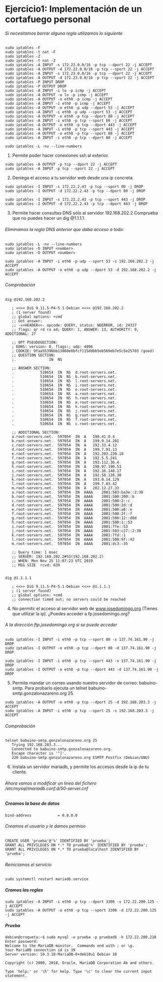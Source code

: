 # Ejercicio1: Implementación de un cortafuego personal

###### Si necesitamos borrar alguna regla utilizamos lo siguiente

~~~
sudo iptables -F
sudo iptables -t nat -F
sudo iptables -Z
sudo iptables -t nat -Z
sudo iptables -A INPUT -s 172.22.0.0/16 -p tcp --dport 22 -j ACCEPT
sudo iptables -A OUTPUT -d 172.22.0.0/16 -p tcp --sport 22 -j ACCEPT
sudo iptables -A INPUT -s 172.23.0.0/16 -p tcp --dport 22 -j ACCEPT
sudo iptables -A OUTPUT -d 172.23.0.0/16 -p tcp --sport 22 -j ACCEPT
sudo iptables -P INPUT DROP
sudo iptables -P OUTPUT DROP
sudo iptables -A INPUT -i lo -p icmp -j ACCEPT
sudo iptables -A OUTPUT -o lo -p icmp -j ACCEPT
sudo iptables -A OUTPUT -o eth0 -p icmp -j ACCEPT
sudo iptables -A INPUT -i eth0 -p icmp -j ACCEPT
sudo iptables -A OUTPUT -o eth0 -p udp --dport 53 -j ACCEPT
sudo iptables -A INPUT -i eth0 -p udp --sport 53 -j ACCEPT
sudo iptables -A OUTPUT -o eth0 -p tcp --dport 80 -j ACCEPT
sudo iptables -A INPUT -i eth0 -p tcp --sport 80 -j ACCEPT
sudo iptables -A OUTPUT -o eth0 -p tcp --dport 443 -j ACCEPT
sudo iptables -A INPUT -i eth0 -p tcp --sport 443 -j ACCEPT
sudo iptables -A OUTPUT -o eth0 -p tcp --sport 80 -j ACCEPT
sudo iptables -A INPUT -i eth0 -p tcp --dport 80 -j ACCEPT
~~~

~~~
sudo iptables -L -nv --line-numbers
~~~

1. Permite poder hacer conexiones ssh al exterior.

~~~
sudo iptables -A OUTPUT -p tcp --dport 22 -j ACCEPT
sudo iptables -A INPUT -p tcp --sport 22 -j ACCEPT
~~~

2. Deniega el acceso a tu servidor web desde una ip concreta.

~~~
sudo iptables -I INPUT -s 172.22.2.43 -p tcp --sport 80 -j DROP
sudo iptables -I OUTPUT -d 172.22.2.43 -p tcp --dport 80 -j DROP
~~~

~~~
sudo iptables -I INPUT -s 172.22.2.43 -p tcp --sport 443 -j DROP
sudo iptables -I OUTPUT -d 172.22.2.43 -p tcp --dport 443 -j DROP
~~~

3. Permite hacer consultas DNS sólo al servidor 192.168.202.2 Comprueba que no puedes hacer un dig @1.1.1.1.


###### Eliminamos la regla DNS anterior que daba acceso a todo:

~~~
sudo iptables -L -nv --line-numbers
sudo iptables -D INPUT <number>
sudo iptables -D OUTPUT <number>
~~~


~~~
sudo iptables -A INPUT -i eth0 -p udp --sport 53 -s 192.168.202.2 -j ACCEPT
sudo iptables -A OUTPUT -o eth0 -p udp --dport 53 -d 192.168.202.2 -j ACCEPT
~~~

###### Comprobación

~~~
dig @192.168.202.2

   ; <<>> DiG 9.11.5-P4-5.1-Debian <<>> @192.168.202.2
   ; (1 server found)
   ;; global options: +cmd
   ;; Got answer:
   ;; ->>HEADER<<- opcode: QUERY, status: NOERROR, id: 24337
   ;; flags: qr rd ra ad; QUERY: 1, ANSWER: 13, AUTHORITY: 0, ADDITIONAL: 27
   
   ;; OPT PSEUDOSECTION:
   ; EDNS: version: 0, flags:; udp: 4096
   ; COOKIE: 9faa55396bb13860e8bfcf115ddbb5eb569eb7e5c5e25703 (good)
   ;; QUESTION SECTION:
   ;.				IN	NS
   
   ;; ANSWER SECTION:
   .			510654	IN	NS	d.root-servers.net.
   .			510654	IN	NS	b.root-servers.net.
   .			510654	IN	NS	l.root-servers.net.
   .			510654	IN	NS	i.root-servers.net.
   .			510654	IN	NS	e.root-servers.net.
   .			510654	IN	NS	a.root-servers.net.
   .			510654	IN	NS	h.root-servers.net.
   .			510654	IN	NS	m.root-servers.net.
   .			510654	IN	NS	k.root-servers.net.
   .			510654	IN	NS	j.root-servers.net.
   .			510654	IN	NS	g.root-servers.net.
   .			510654	IN	NS	f.root-servers.net.
   .			510654	IN	NS	c.root-servers.net.
   
   ;; ADDITIONAL SECTION:
   a.root-servers.net.	597054	IN	A	198.41.0.4
   b.root-servers.net.	597054	IN	A	199.9.14.201
   c.root-servers.net.	597054	IN	A	192.33.4.12
   d.root-servers.net.	597054	IN	A	199.7.91.13
   e.root-servers.net.	597054	IN	A	192.203.230.10
   f.root-servers.net.	597054	IN	A	192.5.5.241
   g.root-servers.net.	597054	IN	A	192.112.36.4
   h.root-servers.net.	597054	IN	A	198.97.190.53
   i.root-servers.net.	597054	IN	A	192.36.148.17
   j.root-servers.net.	597054	IN	A	192.58.128.30
   k.root-servers.net.	597054	IN	A	193.0.14.129
   l.root-servers.net.	597054	IN	A	199.7.83.42
   m.root-servers.net.	597054	IN	A	202.12.27.33
   a.root-servers.net.	597054	IN	AAAA	2001:503:ba3e::2:30
   b.root-servers.net.	597054	IN	AAAA	2001:500:200::b
   c.root-servers.net.	597054	IN	AAAA	2001:500:2::c
   d.root-servers.net.	597054	IN	AAAA	2001:500:2d::d
   e.root-servers.net.	597054	IN	AAAA	2001:500:a8::e
   f.root-servers.net.	597054	IN	AAAA	2001:500:2f::f
   g.root-servers.net.	597054	IN	AAAA	2001:500:12::d0d
   h.root-servers.net.	597054	IN	AAAA	2001:500:1::53
   i.root-servers.net.	597054	IN	AAAA	2001:7fe::53
   j.root-servers.net.	597054	IN	AAAA	2001:503:c27::2:30
   k.root-servers.net.	597054	IN	AAAA	2001:7fd::1
   l.root-servers.net.	597054	IN	AAAA	2001:500:9f::42
   m.root-servers.net.	597054	IN	AAAA	2001:dc3::35
   
   ;; Query time: 1 msec
   ;; SERVER: 192.168.202.2#53(192.168.202.2)
   ;; WHEN: Mon Nov 25 11:07:23 UTC 2019
   ;; MSG SIZE  rcvd: 839


dig @1.1.1.1

   ; <<>> DiG 9.11.5-P4-5.1-Debian <<>> @1.1.1.1
   ; (1 server found)
   ;; global options: +cmd
   ;; connection timed out; no servers could be reached
~~~

4. No permitir el acceso al servidor web de www.josedomingo.org (Tienes que utilizar la ip). ¿Puedes acceder a fp.josedomingo.org?

###### A la dirección ftp.josedomingo.org si se puede acceder

~~~
sudo iptables -I INPUT -i eth0 -p tcp --sport 80 -s 137.74.161.90 -j DROP
sudo iptables -I OUTPUT -o eth0 -p tcp --dport 80 -d 137.74.161.90 -j DROP
~~~

~~~
sudo iptables -I INPUT -i eth0 -p tcp --sport 443 -s 137.74.161.90 -j DROP
sudo iptables -I OUTPUT -o eth0 -p tcp --dport 443 -d 137.74.161.90 -j DROP
~~~

5. Permite mandar un correo usando nuestro servidor de correo: babuino-smtp. Para probarlo ejecuta un telnet babuino-smtp.gonzalonazareno.org 25.

~~~
sudo iptables -A OUTPUT -o eth0 -p tcp --dport 25 -d 192.168.203.3 -j ACCEPT
sudo iptables -A INPUT -i eth0 -p tcp --sport 25 -s 192.168.203.3 -j ACCEPT
~~~

###### Comprobación

~~~
telnet babuino-smtp.gonzalonazareno.org 25
   Trying 192.168.203.3...
   Connected to babuino-smtp.gonzalonazareno.org.
   Escape character is '^]'.
   220 babuino-smtp.gonzalonazareno.org ESMTP Postfix (Debian/GNU)
~~~

6. Instala un servidor mariadb, y permite los accesos desde la ip de tu cliente.

###### Ahora vamos a modificar un linea del fichero /etc/mysql/mariadb.conf.d/50-server.cnf

##### Creamos la base de datos

~~~
bind-address            = 0.0.0.0
~~~

###### Creamos el usuario y le damos permiso

~~~
CREATE USER 'prueba'@'%' IDENTIFIED BY 'prueba';
GRANT ALL PRIVILEGES ON *.* TO prueba@'%' IDENTIFIED BY 'prueba';
GRANT ALL PRIVILEGES ON *.* TO prueba@localhost IDENTIFIED BY 'prueba';
~~~

###### Reiniciamos el servicio

~~~
sudo systemctl restart mariadb.service
~~~

##### Cramos las reglas

~~~
sudo iptables -A INPUT -i eth0 -p tcp --dport 3306 -s 172.22.200.125 -j ACCEPT
sudo iptables -A OUTPUT -o eth0 -p tcp --sport 3306 -d 172.22.200.125 -j ACCEPT
~~~

##### Prueba

~~~
debian@croqueta:~$ sudo mysql -u prueba -p pruebadb -h 172.22.200.218
Enter password: 
Welcome to the MariaDB monitor.  Commands end with ; or \g.
Your MariaDB connection id is 39
Server version: 10.3.18-MariaDB-0+deb10u1 Debian 10

Copyright (c) 2000, 2018, Oracle, MariaDB Corporation Ab and others.

Type 'help;' or '\h' for help. Type '\c' to clear the current input statement.
~~~